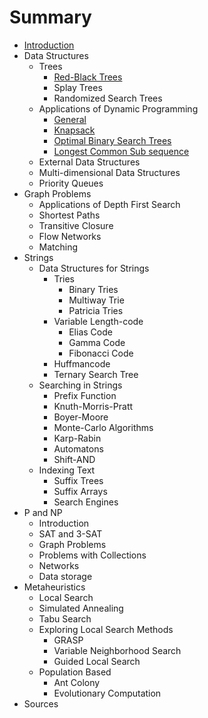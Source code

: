 # Summary

* [Introduction](README.md)
* Data Structures
   * Trees
       * [Red-Black Trees](datastructures/trees_red_black.md)
       * Splay Trees
       * Randomized Search Trees
   * Applications of Dynamic Programming
       * [General](dynamic_programming_general.md)
       * [Knapsack](dynamic_programming_example_knapsack.md)
       * [Optimal Binary Search Trees](dynamic_programming_example_optimal_binary_search_trees.md)
       * [Longest Common Sub sequence](dynamic_programming_example_longest_common_sub_sequence.md)
   * External Data Structures
   * Multi-dimensional Data Structures
   * Priority Queues
* Graph Problems
   * Applications of Depth First Search
   * Shortest Paths
   * Transitive Closure
   * Flow Networks
   * Matching
* Strings
   * Data Structures for Strings
       * Tries
           * Binary Tries
           * Multiway Trie
           * Patricia Tries
       * Variable Length-code
           * Elias Code
           * Gamma Code
           * Fibonacci Code
       * Huffmancode
       * Ternary Search Tree
   * Searching in Strings
       * Prefix Function
       * Knuth-Morris-Pratt
       * Boyer-Moore
       * Monte-Carlo Algorithms
       * Karp-Rabin
       * Automatons
       * Shift-AND
   * Indexing Text
       * Suffix Trees
       * Suffix Arrays
       * Search Engines
* P and NP
   * Introduction
   * SAT and 3-SAT
   * Graph Problems
   * Problems with Collections
   * Networks
   * Data storage
* Metaheuristics
   * Local Search
   * Simulated Annealing
   * Tabu Search
   * Exploring Local Search Methods
       * GRASP
       * Variable Neighborhood Search
       * Guided Local Search
   * Population Based
       * Ant Colony
       * Evolutionary Computation
* Sources

